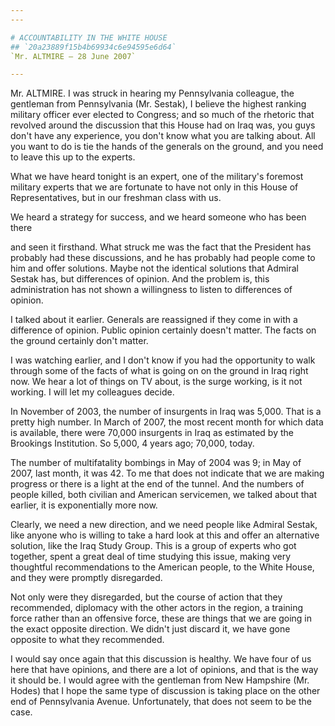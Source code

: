 ```yaml
---
---

# ACCOUNTABILITY IN THE WHITE HOUSE
## `20a23889f15b4b69934c6e94595e6d64`
`Mr. ALTMIRE — 28 June 2007`

---
```



Mr. ALTMIRE. I was struck in hearing my Pennsylvania colleague, the 
gentleman from Pennsylvania (Mr. Sestak), I believe the highest ranking 
military officer ever elected to Congress; and so much of the rhetoric 
that revolved around the discussion that this House had on Iraq was, 
you guys don't have any experience, you don't know what you are talking 
about. All you want to do is tie the hands of the generals on the 
ground, and you need to leave this up to the experts.


What we have heard tonight is an expert, one of the military's 
foremost military experts that we are fortunate to have not only in 
this House of Representatives, but in our freshman class with us.

We heard a strategy for success, and we heard someone who has been 
there


and seen it firsthand. What struck me was the fact that the President 
has probably had these discussions, and he has probably had people come 
to him and offer solutions. Maybe not the identical solutions that 
Admiral Sestak has, but differences of opinion. And the problem is, 
this administration has not shown a willingness to listen to 
differences of opinion.

I talked about it earlier. Generals are reassigned if they come in 
with a difference of opinion. Public opinion certainly doesn't matter. 
The facts on the ground certainly don't matter.

I was watching earlier, and I don't know if you had the opportunity 
to walk through some of the facts of what is going on on the ground in 
Iraq right now. We hear a lot of things on TV about, is the surge 
working, is it not working. I will let my colleagues decide.

In November of 2003, the number of insurgents in Iraq was 5,000. That 
is a pretty high number. In March of 2007, the most recent month for 
which data is available, there were 70,000 insurgents in Iraq as 
estimated by the Brookings Institution. So 5,000, 4 years ago; 70,000, 
today.

The number of multifatality bombings in May of 2004 was 9; in May of 
2007, last month, it was 42. To me that does not indicate that we are 
making progress or there is a light at the end of the tunnel. And the 
numbers of people killed, both civilian and American servicemen, we 
talked about that earlier, it is exponentially more now.

Clearly, we need a new direction, and we need people like Admiral 
Sestak, like anyone who is willing to take a hard look at this and 
offer an alternative solution, like the Iraq Study Group. This is a 
group of experts who got together, spent a great deal of time studying 
this issue, making very thoughtful recommendations to the American 
people, to the White House, and they were promptly disregarded.

Not only were they disregarded, but the course of action that they 
recommended, diplomacy with the other actors in the region, a training 
force rather than an offensive force, these are things that we are 
going in the exact opposite direction. We didn't just discard it, we 
have gone opposite to what they recommended.

I would say once again that this discussion is healthy. We have four 
of us here that have opinions, and there are a lot of opinions, and 
that is the way it should be. I would agree with the gentleman from New 
Hampshire (Mr. Hodes) that I hope the same type of discussion is taking 
place on the other end of Pennsylvania Avenue. Unfortunately, that does 
not seem to be the case.